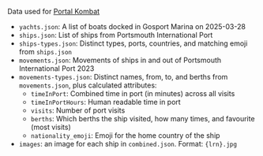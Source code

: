 Data used for [Portal Kombat](https://portkom.rknight.me)

- `yachts.json`: A list of boats docked in Gosport Marina on 2025-03-28
- `ships.json`: List of ships from Portsmouth International Port
- `ships-types.json`: Distinct types, ports, countries, and matching emoji from `ships.json`
- `movements.json`: Movements of ships in and out of Portsmouth International Port 2023
- `movements-types.json`: Distinct names, from, to, and berths from `movements.json`, plus calculated attributes:
    - `timeInPort`: Combined time in port (in minutes) across all visits
    - `timeInPortHours`: Human readable time in port
    - `visits`: Number of port visits
    - `berths`: Which berths the ship visited, how many times, and favourite (most visits)
    - `nationality_emoji`: Emoji for the home country of the ship
- `images`: an image for each ship in `combined.json`. Format: `{lrn}.jpg`